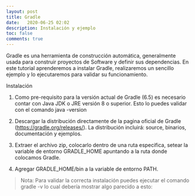 ```yaml
---
layout: post
title: Gradle
date:   2020-06-25 02:02
description: Instalación y ejemplo
toc: false
comments: true
---
```


Gradle es una herramienta de construcción automática, generalmente usada para construir proyectos de Software y definir sus dependencias. 
En este tutorial aprenderemos a instalar Gradle, realizaremos un sencillo ejemplo y lo ejecutaremos para validar su funcionamiento.

Instalación

1. Como pre-requisito para la versión actual de Gradle (6.5) es necesario contar con Java JDK o JRE versión 8 o superior.
Esto lo puedes validar con el comando java -version

2. Descargar la distribución directamente de la pagina oficial de Gradle (https://gradle.org/releases/). La distribución
incluirá: source, binarios, documentación y ejemplos.

3. Extraer el archivo zip, colocarlo dentro de una ruta especifica, setear la variable de entorno GRADLE_HOME apuntando
a la ruta donde colocamos Gradle.

4. Agregar GRADLE_HOME/bin a la variable de entorno PATH.

>Nota: Para validar la correcta instalación puedes ejecutar el comando gradle -v lo cual debería mostrar algo parecido 
a esto:
